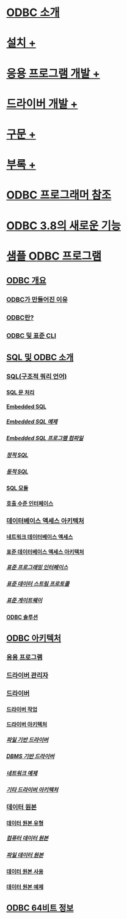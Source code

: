 # [ODBC 소개](introduction-to-odbc.md)

# [설치 +](../../odbc/reference/install/odbc-subkey.md)
# [응용 프로그램 개발 +](../../odbc/reference/develop-app/checking-feature-support-and-variability.md)
# [드라이버 개발 +](../../odbc/reference/develop-driver/developing-an-odbc-driver.md)
# [구문 +](../../odbc/reference/syntax/odbc-reference.md)
# [부록 +](../../odbc/reference/appendixes/odbc-appendixes.md)

# [ODBC 프로그래머 참조](odbc-programmer-s-reference.md)
# [ODBC 3.8의 새로운 기능](what-s-new-in-odbc-3-8.md)
# [샘플 ODBC 프로그램](sample-odbc-program.md)

## [ODBC 개요](odbc-overview.md)
### [ODBC가 만들어진 이유](why-was-odbc-created.md)
### [ODBC란?](what-is-odbc.md)
### [ODBC 및 표준 CLI](odbc-and-the-standard-cli.md)

## [SQL 및 ODBC 소개](introduction-to-sql-and-odbc.md)
### [SQL(구조적 쿼리 언어)](structured-query-language-sql.md)
#### [SQL 문 처리](processing-a-sql-statement.md)
#### [Embedded SQL](embedded-sql.md)
##### [Embedded SQL 예제](embedded-sql-example.md)
##### [Embedded SQL 프로그램 컴파일](compiling-an-embedded-sql-program.md)
##### [정적 SQL](static-sql.md)
##### [동적 SQL](dynamic-sql.md)
#### [SQL 모듈](sql-modules.md)
#### [호출 수준 인터페이스](call-level-interfaces.md)
### [데이터베이스 액세스 아키텍처](database-access-architecture.md)
#### [네트워크 데이터베이스 액세스](network-database-access.md)
#### [표준 데이터베이스 액세스 아키텍처](standard-database-access-architectures.md)
##### [표준 프로그래밍 인터페이스](standard-programming-interface.md)
##### [표준 데이터 스트림 프로토콜](standard-data-stream-protocol.md)
##### [표준 게이트웨이](standard-gateway.md)
#### [ODBC 솔루션](the-odbc-solution.md)

## [ODBC 아키텍처](odbc-architecture.md)
### [응용 프로그램](applications.md)
### [드라이버 관리자](the-driver-manager.md)
### [드라이버](drivers.md)
#### [드라이버 작업](driver-tasks.md)
#### [드라이버 아키텍처](driver-architecture.md)
##### [파일 기반 드라이버](file-based-drivers.md)
##### [DBMS 기반 드라이버](dbms-based-drivers.md)
##### [네트워크 예제](network-example.md)
##### [기타 드라이버 아키텍처](other-driver-architectures.md)
### [데이터 원본](data-sources.md)
#### [데이터 원본 유형](types-of-data-sources.md)
##### [컴퓨터 데이터 원본](machine-data-sources.md)
##### [파일 데이터 원본](file-data-sources.md)
#### [데이터 원본 사용](using-data-sources.md)
#### [데이터 원본 예제](data-source-example.md)

## [ODBC 64비트 정보](odbc-64-bit-information.md)

